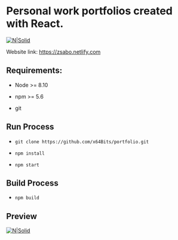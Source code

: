 # Personal work portfolios created with React.

[![N|Solid](https://res.cloudinary.com/jandup/image/upload/v1586204622/portfolio/logo192-dark_kugwp7.png)](https://zsabo.netlify.com/)

Website link: https://zsabo.netlify.com

## Requirements:

- Node >= 8.10

- npm >= 5.6

- git

## Run Process

- `git clone https://github.com/x64Bits/portfolio.git`

- `npm install`

- `npm start`

## Build Process

- `npm build`

## Preview

[![N|Solid](https://res.cloudinary.com/jandup/image/upload/v1586204311/portfolio/portfolio-preview_khkeru.png)](https://zsabo.netlify.com/)

<!-- Revert to: b1e05e83968bb5c7d61c0c38abba0ca5d9d22dc9 -->
<!-- Because it is necessary to keep the changes made in development and not affect the main branch in favor of performance. -->
